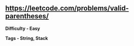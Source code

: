 ## https://leetcode.com/problems/valid-parentheses/

**Difficulty - Easy**

**Tags - String, Stack**
